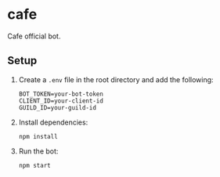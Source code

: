 # cafe
Cafe official bot.

## Setup

1. Create a `.env` file in the root directory and add the following:
    ```
    BOT_TOKEN=your-bot-token
    CLIENT_ID=your-client-id
    GUILD_ID=your-guild-id
    ```

2. Install dependencies:
    ```
    npm install
    ```

3. Run the bot:
    ```
    npm start
    ```
